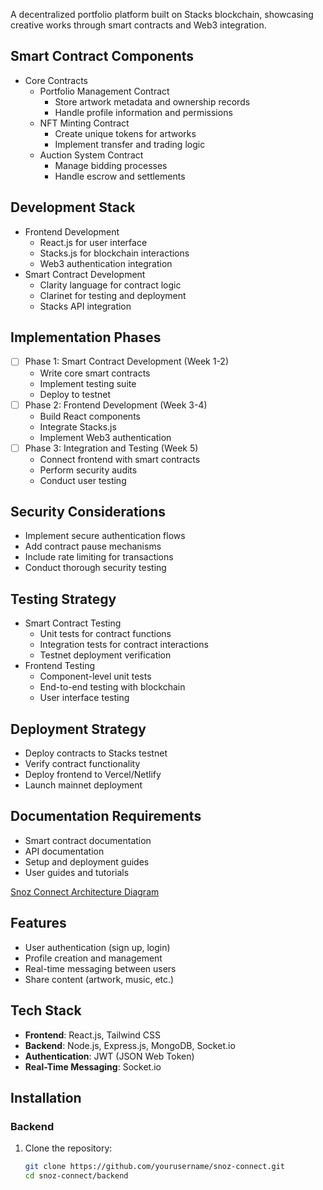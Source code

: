 A decentralized portfolio platform built on Stacks blockchain, showcasing creative works through smart contracts and Web3 integration.

</aside>

## Smart Contract Components

- Core Contracts
    - Portfolio Management Contract
        - Store artwork metadata and ownership records
        - Handle profile information and permissions
    - NFT Minting Contract
        - Create unique tokens for artworks
        - Implement transfer and trading logic
    - Auction System Contract
        - Manage bidding processes
        - Handle escrow and settlements

## Development Stack

- Frontend Development
    - React.js for user interface
    - Stacks.js for blockchain interactions
    - Web3 authentication integration
- Smart Contract Development
    - Clarity language for contract logic
    - Clarinet for testing and deployment
    - Stacks API integration

## Implementation Phases

- [ ]  Phase 1: Smart Contract Development (Week 1-2)
    - Write core smart contracts
    - Implement testing suite
    - Deploy to testnet
- [ ]  Phase 2: Frontend Development (Week 3-4)
    - Build React components
    - Integrate Stacks.js
    - Implement Web3 authentication
- [ ]  Phase 3: Integration and Testing (Week 5)
    - Connect frontend with smart contracts
    - Perform security audits
    - Conduct user testing

## Security Considerations

- Implement secure authentication flows
- Add contract pause mechanisms
- Include rate limiting for transactions
- Conduct thorough security testing

## Testing Strategy

- Smart Contract Testing
    - Unit tests for contract functions
    - Integration tests for contract interactions
    - Testnet deployment verification
- Frontend Testing
    - Component-level unit tests
    - End-to-end testing with blockchain
    - User interface testing

## Deployment Strategy

- Deploy contracts to Stacks testnet
- Verify contract functionality
- Deploy frontend to Vercel/Netlify
- Launch mainnet deployment

## Documentation Requirements

- Smart contract documentation
- API documentation
- Setup and deployment guides
- User guides and tutorials

[Snoz Connect Architecture Diagram](https://www.notion.so/Snoz-Connect-Architecture-Diagram-682f6bcc72354bdb86805f450bb1908f?pvs=21)

## Features

- User authentication (sign up, login)
- Profile creation and management
- Real-time messaging between users
- Share content (artwork, music, etc.)

## Tech Stack

- **Frontend**: React.js, Tailwind CSS
- **Backend**: Node.js, Express.js, MongoDB, Socket.io
- **Authentication**: JWT (JSON Web Token)
- **Real-Time Messaging**: Socket.io

## Installation

### Backend

1. Clone the repository:
   ```bash
   git clone https://github.com/yourusername/snoz-connect.git
   cd snoz-connect/backend
